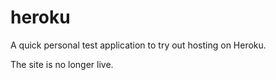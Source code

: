 # heroku

A quick personal test application to try out hosting on Heroku.

The site is no longer live.
